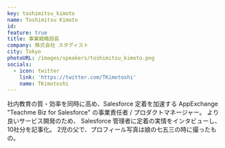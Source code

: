 ```yaml
---
key: toshimitsu_kimoto
name: Toshimitsu Kimoto
id: 
feature: true
title: 事業戦略部長
company: 株式会社 スタディスト
city: Tokyo
photoURL: /images/speakers/toshimitsu_kimoto.png
socials:
  - icon: twitter
    link: 'https://twitter.com/TKimotoshi'
    name: TKimotoshi
---
```

社内教育の質・効率を同時に高め、Salesforce 定着を加速する AppExchange "Teachme Biz for Salesforce" の事業責任者 / プロダクトマネージャー。
より良いサービス開発のため、 Salesforce 管理者に定着の実情をインタビューし、10社分を記事化。
2児の父で、プロフィール写真は娘の七五三の時に撮ったもの。